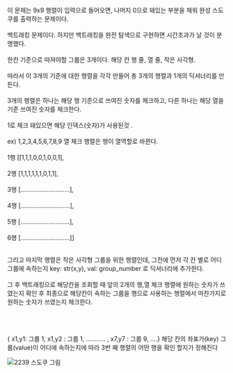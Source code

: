 이 문제는 9x9 행렬이 입력으로 들어오면, 나머지 0으로 돼있는 부분을 채워 완성 스도쿠를
출력하는 문제이다.<br></br>백트래킹 문제이다. 하지만 백트래킹을 완전 탐색으로 구현하면 시간초과가
날 것이 분명했다. <br></br>한칸 기준으로 따져야할 그룹은 3개이다. 해당 칸 행 줄, 열 줄, 작은 사각형.<br></br>
따라서 이 3개의 기준에 대한 행렬을 각각 만들어 총 3개의 행렬과 1개의 딕셔너리를 만든다.<br></br>
3개의 행렬은 하나는 해당 행 기준으로 쓰여진 숫자를 체크하고, 다른 하나는 해당 열을 기준
쓰여진 숫자를 체크한다. <br></br>1로 체크 돼있으면 해당 인덱스(숫자)가 사용된것 .<br></br>
ex)             1,2,3,4,5,6,7,8,9        열 체크 행렬은 행이 열역할로 바뀐다.<br></br>
     1행      [[1,1,1,0,0,1,0,0,1],	<br></br>
     2행       [1,1,1,1,1,1,0,1,1],<br></br>
     3행       [............................], <br></br>
     4행       [............................], <br></br>
     5행       [............................], <br></br>
     6행       [............................]]<br></br>

그리고 마지막 행렬은 작은 사각형 그룹을 위한 행렬인데, 그전에 먼저 각 칸 별로 어디 그룹에
속하는지 key: str(x,y), val: group_number 로 딕셔너리에 추가한다. <br></br>그 후 백트래킹으로 해당칸을
조회할 때 앞의 2개의 행,열 체크 행렬에 원하는 숫자가 쓰였는지 확인 후 최종으로 해당칸이
속하는 그룹을 행으로 사용하는 행렬에서 마찬가지로 원하는 숫자가 쓰였는지 체크한다.<br></br><br></br>

{ x1,y1: 그룹 1, x1,y2 : 그룹 1, ........... , x7,y7 : 그룹 9, ....}
해당 칸의 좌표가(key) 그룹(value)이 어디에 속하는지에 따라
3번 째 행렬의 어떤 행을 확인 할지가 정해진다

![2239 스도쿠 그림](https://user-images.githubusercontent.com/92637789/210191044-37c455d2-b0d0-4ddc-b4dc-be5478d17ab0.png)
